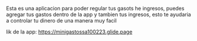 Esta es una aplicacion para poder regular tus gasots he ingresos, puedes agregar tus gastos dentro de la app y tambien tus ingresos, esto te ayudaria a controlar tu dinero de una manera muy facil

lik de la app: https://minigastossa100223.glide.page
